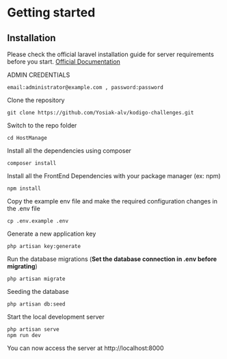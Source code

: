 
# Getting started

## Installation

Please check the official laravel installation guide for server requirements before you start. [Official Documentation](https://laravel.com/docs/5.4/installation#installation)

ADMIN CREDENTIALS

    email:administrator@example.com , password:password

Clone the repository

    git clone https://github.com/Yosiak-alv/kodigo-challenges.git

Switch to the repo folder

    cd HostManage

Install all the dependencies using composer

    composer install

Install all the FrontEnd Dependencies with your package manager (ex: npm)

    npm install

Copy the example env file and make the required configuration changes in the .env file

    cp .env.example .env

Generate a new application key

    php artisan key:generate

Run the database migrations (**Set the database connection in .env before migrating**)

    php artisan migrate

Seeding the database

    php artisan db:seed

Start the local development server

    php artisan serve
    npm run dev

You can now access the server at http://localhost:8000
